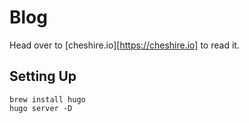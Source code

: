 # Blog

Head over to [cheshire.io][https://cheshire.io] to read it.


## Setting Up

```
brew install hugo
hugo server -D
```
